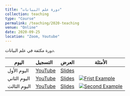 ```yaml
---
title: "دورة علم البيانات"
collection: teaching
type: "Course"
permalink: /teaching/2020-teaching
venue: "Online"
date: 2020-09-25
location: "Zoom, Youtube"
---
```


دورة مكثفة في علم البيانات.



|   اليوم   |  التسجيل  | العرض | الأمثلة |
|----------|:------|-----:|----------|
| اليوم الأول | [YouTube](https://youtu.be/uv8FoTpwIyo) | [Slides](https://bit.ly/3i1rnWk ) |  |
| اليوم الثاني | [YouTube](https://youtu.be/RjtZwcy49Pg) | [Slides](https://bit.ly/3i2D7Iq) | [![Frist Example](https://colab.research.google.com/assets/colab-badge.svg)](https://bit.ly/2G0BkGz) |
| اليوم الثالث | [YouTube](https://youtu.be/CUI7FuZyFWU) | [Slides](https://bit.ly/3mVOBkA) | [![Second Example](https://colab.research.google.com/assets/colab-badge.svg)](https://bit.ly/33ZmnfX) |



<!-- 
Heading 1
======


How to Reduce the Costs of LLMs


## The Presentation

<iframe src="https://docs.google.com/presentation/d/e/2PACX-1vQbFKWj5GKIs2kL9peAoXMU93-0QeiSjMa3HcoUMBAhZToy95qo3dutOY5gRbrs7W2s3WAzwy_EBlyU/embed?start=false&loop=false&delayms=3000" frameborder="0" width="100%" height="400px" allowfullscreen="true" mozallowfullscreen="true" webkitallowfullscreen="true"></iframe>


Heading 2
======


How to Reduce the Costs of LLMs


## The Presentation

<iframe src="https://docs.google.com/presentation/d/e/2PACX-1vRDq-Yxg-Ce9t6c4txCcm5Q-EXBhNf7mEyXla0-DRiRt7ivoOo2FexTwzsSGehUnlnT98gcSZAPgz10/embed?start=false&loop=false&delayms=3000" frameborder="0" width="100%" height="400px" allowfullscreen="true" mozallowfullscreen="true" webkitallowfullscreen="true"></iframe>


Heading 3
======


How to Reduce the Costs of LLMs


## The Presentation

<iframe src="https://docs.google.com/presentation/d/e/2PACX-1vRDq-Yxg-Ce9t6c4txCcm5Q-EXBhNf7mEyXla0-DRiRt7ivoOo2FexTwzsSGehUnlnT98gcSZAPgz10/embed?start=false&loop=false&delayms=3000" frameborder="0" width="100%" height="400px" allowfullscreen="true" mozallowfullscreen="true" webkitallowfullscreen="true"></iframe> -->

